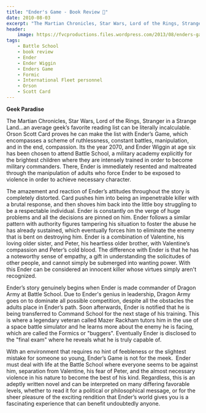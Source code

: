 ```yaml
---
title: "Ender's Game - Book Review 👾"
date: 2010-08-03
excerpt: "The Martian Chronicles, Star Wars, Lord of the Rings, Stranger in a Strange Land...an average geek’s favorite reading list can be literally incalculable."
header:
    image: https://fvcproductions.files.wordpress.com/2013/08/enders-game.jpg
tags:
    - Battle School
    - book review
    - Ender
    - Ender Wiggin
    - Enders Game
    - Formic
    - International Fleet personnel
    - Orson
    - Scott Card
---
```


**Geek Paradise**

The Martian Chronicles, Star Wars, Lord of the Rings, Stranger in a
Strange Land...an average geek’s favorite reading list can be literally
incalculable. Orson Scott Card proves he can make the list with Ender’s
Game, which encompasses a scheme of ruthlessness, constant battles,
manipulation, and in the end, compassion. Its the year 2070, and Ender
Wiggin at age six has been chosen to attend Battle School, a military
academy explicitly for the brightest children where they are intensely
trained in order to become military commanders. There, Ender is
immediately resented and maltreated through the manipulation of adults
who force Ender to be exposed to violence in order to achieve necessary
character.

The amazement and reaction of Ender’s attitudes throughout the story is
completely distorted. Card pushes him into being an impenetrable killer
with a brutal response, and then shoves him back into the little boy
struggling to be a respectable individual. Ender is constantly on the
verge of huge problems and all the decisions are pinned on him. Ender
follows a similar pattern with authority figures tampering his situation
to foster the abuse he has already sustained, which eventually forces
him to eliminate the enemy that is bent on destroying him. Ender is a
combination of Valentine, his loving older sister, and Peter, his
heartless older brother, with Valentine’s compassion and Peter’s cold
blood. The difference with Ender is that he has a noteworthy sense of
empathy, a gift in understanding the solicitudes of other people, and
cannot simply be submerged into wanting power. With this Ender can be
considered an innocent killer whose virtues simply aren't recognized.

Ender’s story genuinely begins when Ender is made commander of Dragon
Army at Battle School. Due to Ender's genius in leadership, Dragon Army
goes on to dominate all possible competition, despite all the obstacles
the adults place in Ender’s path. Soon afterwards, Ender is notified
that he is being transferred to Command School for the next stage of his
training. This is where a legendary veteran called Mazer Rackham tutors
him in the use of a space battle simulator and he learns more about the
enemy he is facing, which are called the Formics or "buggers".
Eventually Ender is disclosed to the "final exam" where he reveals what
he is truly capable of.

With an environment that requires no hint of feebleness or the slightest
mistake for someone so young, Ender’s Game is not for the meek.  Ender
must deal with life at the Battle School where everyone seems to be
against him, separation from Valentine, his fear of Peter, and the
almost necessary violence in his nature to become the best of his kind.
Regardless, this is an adeptly written novel and can be interpreted on
many differing favorable levels, whether to read it for a political or
philosophical message, or for the sheer pleasure of the exciting
rendition that Ender’s world gives you is a fascinating experience that
can benefit undoubtedly anyone.

